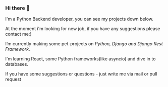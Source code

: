 ### Hi there 👋

I'm a Python Backend developer, you can see my projects down below.

At the moment i'm looking for new job, if you have any suggestions please contact me:)

I’m currently making some pet-projects on *Python, Django and Django Rest Framework*. 

I'm learning React, some Python frameworks(like asyncio) and dive in to databases.

If you have some suggestions or questions - just write me via mail or pull request
<!--
**IuriyLeb/IuriyLeb** is a ✨ _special_ ✨ repository because its `README.md` (this file) appears on your GitHub profile.

Here are some ideas to get you started:

- 🔭 I’m currently working on ...
- 🌱 I’m currently learning ...
- 👯 I’m looking to collaborate on ...
- 🤔 I’m looking for help with ...
- 💬 Ask me about ...
- 📫 How to reach me: ...
- 😄 Pronouns: ...
- ⚡ Fun fact: ...
-->
